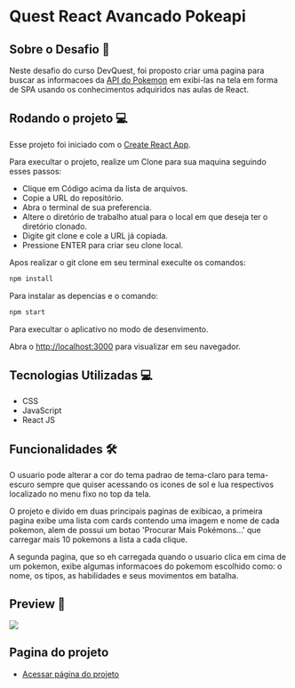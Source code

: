 # Quest React Avancado Pokeapi

## Sobre o Desafio 🚀
Neste desafio do curso DevQuest, foi proposto criar uma pagina para buscar as informacoes da [API do Pokemon](https://pokeapi.co/) em exibi-las na tela em forma de SPA usando os conhecimentos adquiridos nas aulas de React.

## Rodando o projeto 💻
Esse projeto foi iniciado com o [Create React App](https://github.com/facebook/create-react-app).

Para execultar o projeto, realize um Clone para sua maquina seguindo esses passos:

- Clique em Código acima da lista de arquivos.
- Copie a URL do repositório.
- Abra o terminal de sua preferencia.
- Altere o diretório de trabalho atual para o local em que deseja ter o diretório clonado.
- Digite git clone e cole a URL já copiada.
- Pressione ENTER para criar seu clone local.

Apos realizar o git clone em seu terminal execulte os comandos:
```bash
npm install
```
Para instalar as depencias e o comando:
```bash
npm start
```
Para execultar o aplicativo no modo de desenvimento.

Abra o [http://localhost:3000](http://localhost:3000) para visualizar em seu navegador.

## Tecnologias Utilizadas 💻
- CSS
- JavaScript
- React JS

## Funcionalidades 🛠️
O usuario pode alterar a cor do tema padrao de tema-claro para tema-escuro sempre que quiser acessando os icones de sol e lua respectivos localizado no menu fixo no top da tela.

O projeto e divido em duas principais paginas de exibicao, a primeira pagina exibe uma lista com cards contendo uma imagem e nome de cada pokemon, alem de possui um botao 'Procurar Mais Pokémons...' que carregar mais 10 pokemons a lista a cada clique.

A segunda pagina, que so eh carregada quando o usuario clica em cima de um pokemon, exibe algumas informacoes do pokemom escolhido como: o nome, os tipos, as habilidades e seus movimentos em batalha.

## Preview 📄
<img src='./src/assets/preview/preview-live.gif'>

## Pagina do projeto

- [Acessar página do projeto](https://etvaldolisboa.github.io/projeto-inicial-fetch-github-api/)